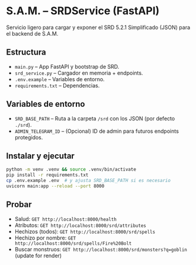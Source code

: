 # S.A.M. – SRDService (FastAPI)

Servicio ligero para cargar y exponer el SRD 5.2.1 Simplificado (JSON) para el backend de S.A.M.

## Estructura
- `main.py` – App FastAPI y bootstrap de SRD.
- `srd_service.py` – Cargador en memoria + endpoints.
- `.env.example` – Variables de entorno.
- `requirements.txt` – Dependencias.

## Variables de entorno
- `SRD_BASE_PATH` – Ruta a la carpeta `/srd` con los JSON (por defecto `./srd`).
- `ADMIN_TELEGRAM_ID` – (Opcional) ID de admin para futuros endpoints protegidos.

## Instalar y ejecutar
```bash
python -m venv .venv && source .venv/bin/activate
pip install -r requirements.txt
cp .env.example .env  # y ajusta SRD_BASE_PATH si es necesario
uvicorn main:app --reload --port 8000
```

## Probar
- Salud: `GET http://localhost:8000/health`
- Atributos: `GET http://localhost:8000/srd/attributes`
- Hechizos (todos): `GET http://localhost:8000/srd/spells`
- Hechizo por nombre: `GET http://localhost:8000/srd/spells/Fire%20Bolt`
- Buscar monstruos: `GET http://localhost:8000/srd/monsters?q=goblin`
(update for render)
